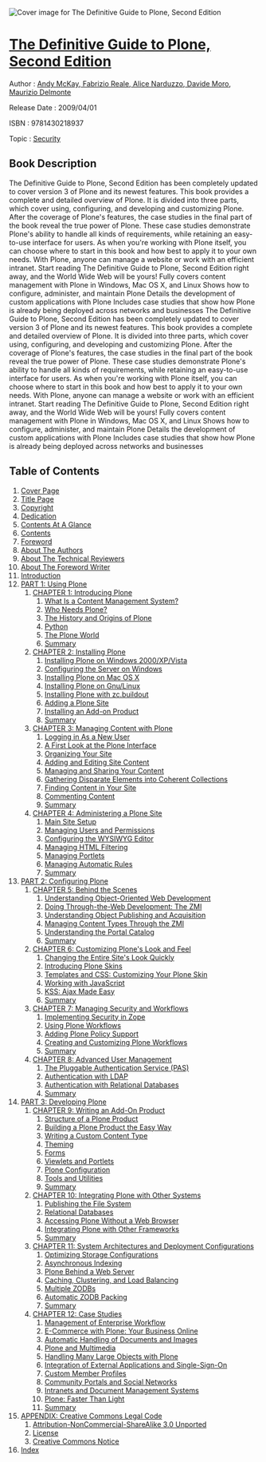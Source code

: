 ![Cover image for The Definitive Guide to Plone, Second Edition](https://imgdetail.ebookreading.net/cover/cover/security/EB9781430218937.jpg)

[The Definitive Guide to Plone, Second Edition](https://ebookreading.net/view/book/The+Definitive+Guide+to+Plone%2C+Second+Edition-EB9781430218937_1.html "The Definitive Guide to Plone, Second Edition")
====================================================================================================================

Author : [Andy McKay](https://ebookreading.net/search/author/Andy+McKay),[ Fabrizio Reale](https://ebookreading.net/search/author/+Fabrizio+Reale),[ Alice Narduzzo](https://ebookreading.net/search/author/+Alice+Narduzzo),[ Davide Moro](https://ebookreading.net/search/author/+Davide+Moro),[ Maurizio Delmonte](https://ebookreading.net/search/author/+Maurizio+Delmonte)

Release Date : 2009/04/01

ISBN : 9781430218937

Topic : [Security](https://ebookreading.net/search/category/security)

Book Description
-----------------

The Definitive Guide to Plone, Second Edition has been completely updated to cover version 3 of Plone and its newest features. This book provides a complete and detailed overview of Plone. It is divided into three parts, which cover using, configuring, and developing and customizing Plone. After the coverage of Plone's features, the case studies in the final part of the book reveal the true power of Plone. These case studies demonstrate Plone's ability to handle all kinds of requirements, while retaining an easy-to-use interface for users. As when you're working with Plone itself, you can choose where to start in this book and how best to apply it to your own needs.
With Plone, anyone can manage a website or work with an efficient intranet. Start reading The Definitive Guide to Plone, Second Edition right away, and the World Wide Web will be yours!
Fully covers content management with Plone in Windows, Mac OS X, and Linux
Shows how to configure, administer, and maintain Plone
Details the development of custom applications with Plone
Includes case studies that show how Plone is already being deployed across networks and businesses
              The Definitive Guide to Plone, Second Edition has been completely updated to cover version 3 of Plone and its newest features. This book provides a complete and detailed overview of Plone. It is divided into three parts, which cover using, configuring, and developing and customizing Plone. After the coverage of Plone's features, the case studies in the final part of the book reveal the true power of Plone. These case studies demonstrate Plone's ability to handle all kinds of requirements, while retaining an easy-to-use interface for users. As when you're working with Plone itself, you can choose where to start in this book and how best to apply it to your own needs.
With Plone, anyone can manage a website or work with an efficient intranet. Start reading The Definitive Guide to Plone, Second Edition right away, and the World Wide Web will be yours!
Fully covers content management with Plone in Windows, Mac OS X, and Linux
Shows how to configure, administer, and maintain Plone
Details the development of custom applications with Plone
Includes case studies that show how Plone is already being deployed across networks and businesses
              
Table of Contents
-----------------

1. [Cover Page](https://ebookreading.net/view/book/The+Definitive+Guide+to+Plone%2C+Second+Edition-EB9781430218937_1.html)
1. [Title Page](https://ebookreading.net/view/book/The+Definitive+Guide+to+Plone%2C+Second+Edition-EB9781430218937_2.html)
1. [Copyright](https://ebookreading.net/view/book/The+Definitive+Guide+to+Plone%2C+Second+Edition-EB9781430218937_3.html)
1. [Dedication](https://ebookreading.net/view/book/The+Definitive+Guide+to+Plone%2C+Second+Edition-EB9781430218937_4.html)
1. [Contents At A Glance](https://ebookreading.net/view/book/The+Definitive+Guide+to+Plone%2C+Second+Edition-EB9781430218937_5.html)
1. [Contents](https://ebookreading.net/view/book/The+Definitive+Guide+to+Plone%2C+Second+Edition-EB9781430218937_6.html)
1. [Foreword](https://ebookreading.net/view/book/The+Definitive+Guide+to+Plone%2C+Second+Edition-EB9781430218937_7.html)
1. [About The Authors](https://ebookreading.net/view/book/The+Definitive+Guide+to+Plone%2C+Second+Edition-EB9781430218937_8.html)
1. [About The Technical Reviewers](https://ebookreading.net/view/book/The+Definitive+Guide+to+Plone%2C+Second+Edition-EB9781430218937_9.html)
1. [About The Foreword Writer](https://ebookreading.net/view/book/The+Definitive+Guide+to+Plone%2C+Second+Edition-EB9781430218937_10.html)
1. [Introduction](https://ebookreading.net/view/book/The+Definitive+Guide+to+Plone%2C+Second+Edition-EB9781430218937_11.html)
1. [PART 1: Using Plone](https://ebookreading.net/view/book/The+Definitive+Guide+to+Plone%2C+Second+Edition-EB9781430218937_12.html#p1)
    1. [CHAPTER 1: Introducing Plone](https://ebookreading.net/view/book/The+Definitive+Guide+to+Plone%2C+Second+Edition-EB9781430218937_13.html#c1)
        1. [What Is a Content Management System?](https://ebookreading.net/view/book/The+Definitive+Guide+to+Plone%2C+Second+Edition-EB9781430218937_13.html#chap01-05)
        1. [Who Needs Plone?](https://ebookreading.net/view/book/The+Definitive+Guide+to+Plone%2C+Second+Edition-EB9781430218937_13.html#chap01-08)
        1. [The History and Origins of Plone](https://ebookreading.net/view/book/The+Definitive+Guide+to+Plone%2C+Second+Edition-EB9781430218937_13.html#chap01-19)
        1. [Python](https://ebookreading.net/view/book/The+Definitive+Guide+to+Plone%2C+Second+Edition-EB9781430218937_13.html#chap01-21)
        1. [The Plone World](https://ebookreading.net/view/book/The+Definitive+Guide+to+Plone%2C+Second+Edition-EB9781430218937_13.html#chap01-22)
        1. [Summary](https://ebookreading.net/view/book/The+Definitive+Guide+to+Plone%2C+Second+Edition-EB9781430218937_13.html#chap01-28)
    1. [CHAPTER 2: Installing Plone](https://ebookreading.net/view/book/The+Definitive+Guide+to+Plone%2C+Second+Edition-EB9781430218937_14.html#c2)
        1. [Installing Plone on Windows 2000/XP/Vista](https://ebookreading.net/view/book/The+Definitive+Guide+to+Plone%2C+Second+Edition-EB9781430218937_14.html#chap02-29)
        1. [Configuring the Server on Windows](https://ebookreading.net/view/book/The+Definitive+Guide+to+Plone%2C+Second+Edition-EB9781430218937_14.html#chap02-30)
        1. [Installing Plone on Mac OS X](https://ebookreading.net/view/book/The+Definitive+Guide+to+Plone%2C+Second+Edition-EB9781430218937_14.html#chap02-33)
        1. [Installing Plone on Gnu/Linux](https://ebookreading.net/view/book/The+Definitive+Guide+to+Plone%2C+Second+Edition-EB9781430218937_14.html#chap02-34)
        1. [Installing Plone with zc.buildout](https://ebookreading.net/view/book/The+Definitive+Guide+to+Plone%2C+Second+Edition-EB9781430218937_14.html#chap02-38)
        1. [Adding a Plone Site](https://ebookreading.net/view/book/The+Definitive+Guide+to+Plone%2C+Second+Edition-EB9781430218937_14.html#chap02-41)
        1. [Installing an Add-on Product](https://ebookreading.net/view/book/The+Definitive+Guide+to+Plone%2C+Second+Edition-EB9781430218937_14.html#chap02-42)
        1. [Summary](https://ebookreading.net/view/book/The+Definitive+Guide+to+Plone%2C+Second+Edition-EB9781430218937_14.html#chap02-45)
    1. [CHAPTER 3: Managing Content with Plone](https://ebookreading.net/view/book/The+Definitive+Guide+to+Plone%2C+Second+Edition-EB9781430218937_15.html#c3)
        1. [Logging in As a New User](https://ebookreading.net/view/book/The+Definitive+Guide+to+Plone%2C+Second+Edition-EB9781430218937_15.html#chap03-46)
        1. [A First Look at the Plone Interface](https://ebookreading.net/view/book/The+Definitive+Guide+to+Plone%2C+Second+Edition-EB9781430218937_15.html#chap03-47)
        1. [Organizing Your Site](https://ebookreading.net/view/book/The+Definitive+Guide+to+Plone%2C+Second+Edition-EB9781430218937_15.html#chap03-48)
        1. [Adding and Editing Site Content](https://ebookreading.net/view/book/The+Definitive+Guide+to+Plone%2C+Second+Edition-EB9781430218937_15.html#chap03-51)
        1. [Managing and Sharing Your Content](https://ebookreading.net/view/book/The+Definitive+Guide+to+Plone%2C+Second+Edition-EB9781430218937_15.html#chap03-67)
        1. [Gathering Disparate Elements into Coherent Collections](https://ebookreading.net/view/book/The+Definitive+Guide+to+Plone%2C+Second+Edition-EB9781430218937_15.html#chap03-74)
        1. [Finding Content in Your Site](https://ebookreading.net/view/book/The+Definitive+Guide+to+Plone%2C+Second+Edition-EB9781430218937_15.html#chap03-77)
        1. [Commenting Content](https://ebookreading.net/view/book/The+Definitive+Guide+to+Plone%2C+Second+Edition-EB9781430218937_15.html#chap03-80)
        1. [Summary](https://ebookreading.net/view/book/The+Definitive+Guide+to+Plone%2C+Second+Edition-EB9781430218937_15.html#chap03-81)
    1. [CHAPTER 4: Administering a Plone Site](https://ebookreading.net/view/book/The+Definitive+Guide+to+Plone%2C+Second+Edition-EB9781430218937_16.html#c4)
        1. [Main Site Setup](https://ebookreading.net/view/book/The+Definitive+Guide+to+Plone%2C+Second+Edition-EB9781430218937_16.html#chap04-82)
        1. [Managing Users and Permissions](https://ebookreading.net/view/book/The+Definitive+Guide+to+Plone%2C+Second+Edition-EB9781430218937_16.html#chap04-97)
        1. [Configuring the WYSIWYG Editor](https://ebookreading.net/view/book/The+Definitive+Guide+to+Plone%2C+Second+Edition-EB9781430218937_16.html#chap04-106)
        1. [Managing HTML Filtering](https://ebookreading.net/view/book/The+Definitive+Guide+to+Plone%2C+Second+Edition-EB9781430218937_16.html#chap04-113)
        1. [Managing Portlets](https://ebookreading.net/view/book/The+Definitive+Guide+to+Plone%2C+Second+Edition-EB9781430218937_16.html#chap04-117)
        1. [Managing Automatic Rules](https://ebookreading.net/view/book/The+Definitive+Guide+to+Plone%2C+Second+Edition-EB9781430218937_16.html#chap04-124)
        1. [Summary](https://ebookreading.net/view/book/The+Definitive+Guide+to+Plone%2C+Second+Edition-EB9781430218937_16.html#chap04-127)
1. [PART 2: Configuring Plone](https://ebookreading.net/view/book/The+Definitive+Guide+to+Plone%2C+Second+Edition-EB9781430218937_17.html#p2)
    1. [CHAPTER 5: Behind the Scenes](https://ebookreading.net/view/book/The+Definitive+Guide+to+Plone%2C+Second+Edition-EB9781430218937_18.html#c5)
        1. [Understanding Object-Oriented Web Development](https://ebookreading.net/view/book/The+Definitive+Guide+to+Plone%2C+Second+Edition-EB9781430218937_18.html#chap05-130)
        1. [Doing Through-the-Web Development: The ZMI](https://ebookreading.net/view/book/The+Definitive+Guide+to+Plone%2C+Second+Edition-EB9781430218937_18.html#chap05-131)
        1. [Understanding Object Publishing and Acquisition](https://ebookreading.net/view/book/The+Definitive+Guide+to+Plone%2C+Second+Edition-EB9781430218937_18.html#chap05-132)
        1. [Managing Content Types Through the ZMI](https://ebookreading.net/view/book/The+Definitive+Guide+to+Plone%2C+Second+Edition-EB9781430218937_18.html#chap05-133)
        1. [Understanding the Portal Catalog](https://ebookreading.net/view/book/The+Definitive+Guide+to+Plone%2C+Second+Edition-EB9781430218937_18.html#chap05-139)
        1. [Summary](https://ebookreading.net/view/book/The+Definitive+Guide+to+Plone%2C+Second+Edition-EB9781430218937_18.html#chap05-151)
    1. [CHAPTER 6: Customizing Plone&#39;s Look and Feel](https://ebookreading.net/view/book/The+Definitive+Guide+to+Plone%2C+Second+Edition-EB9781430218937_19.html#c6)
        1. [Changing the Entire Site&#39;s Look Quickly](https://ebookreading.net/view/book/The+Definitive+Guide+to+Plone%2C+Second+Edition-EB9781430218937_19.html#chap06-152)
        1. [Introducing Plone Skins](https://ebookreading.net/view/book/The+Definitive+Guide+to+Plone%2C+Second+Edition-EB9781430218937_19.html#chap06-153)
        1. [Templates and CSS: Customizing Your Plone Skin](https://ebookreading.net/view/book/The+Definitive+Guide+to+Plone%2C+Second+Edition-EB9781430218937_19.html#chap06-156)
        1. [Working with JavaScript](https://ebookreading.net/view/book/The+Definitive+Guide+to+Plone%2C+Second+Edition-EB9781430218937_19.html#chap06-161)
        1. [KSS: Ajax Made Easy](https://ebookreading.net/view/book/The+Definitive+Guide+to+Plone%2C+Second+Edition-EB9781430218937_19.html#chap06-162)
        1. [Summary](https://ebookreading.net/view/book/The+Definitive+Guide+to+Plone%2C+Second+Edition-EB9781430218937_19.html#chap06-165)
    1. [CHAPTER 7: Managing Security and Workflows](https://ebookreading.net/view/book/The+Definitive+Guide+to+Plone%2C+Second+Edition-EB9781430218937_20.html#c7)
        1. [Implementing Security in Zope](https://ebookreading.net/view/book/The+Definitive+Guide+to+Plone%2C+Second+Edition-EB9781430218937_20.html#chap07-166)
        1. [Using Plone Workflows](https://ebookreading.net/view/book/The+Definitive+Guide+to+Plone%2C+Second+Edition-EB9781430218937_20.html#chap07-169)
        1. [Adding Plone Policy Support](https://ebookreading.net/view/book/The+Definitive+Guide+to+Plone%2C+Second+Edition-EB9781430218937_20.html#chap07-172)
        1. [Creating and Customizing Plone Workflows](https://ebookreading.net/view/book/The+Definitive+Guide+to+Plone%2C+Second+Edition-EB9781430218937_20.html#chap07-173)
        1. [Summary](https://ebookreading.net/view/book/The+Definitive+Guide+to+Plone%2C+Second+Edition-EB9781430218937_20.html#chap07-176)
    1. [CHAPTER 8: Advanced User Management](https://ebookreading.net/view/book/The+Definitive+Guide+to+Plone%2C+Second+Edition-EB9781430218937_21.html#c8)
        1. [The Pluggable Authentication Service (PAS)](https://ebookreading.net/view/book/The+Definitive+Guide+to+Plone%2C+Second+Edition-EB9781430218937_21.html#chap08-177)
        1. [Authentication with LDAP](https://ebookreading.net/view/book/The+Definitive+Guide+to+Plone%2C+Second+Edition-EB9781430218937_21.html#chap08-184)
        1. [Authentication with Relational Databases](https://ebookreading.net/view/book/The+Definitive+Guide+to+Plone%2C+Second+Edition-EB9781430218937_21.html#chap08-188)
        1. [Summary](https://ebookreading.net/view/book/The+Definitive+Guide+to+Plone%2C+Second+Edition-EB9781430218937_21.html#chap08-189)
1. [PART 3: Developing Plone](https://ebookreading.net/view/book/The+Definitive+Guide+to+Plone%2C+Second+Edition-EB9781430218937_22.html#p3)
    1. [CHAPTER 9: Writing an Add-On Product](https://ebookreading.net/view/book/The+Definitive+Guide+to+Plone%2C+Second+Edition-EB9781430218937_23.html#c9)
        1. [Structure of a Plone Product](https://ebookreading.net/view/book/The+Definitive+Guide+to+Plone%2C+Second+Edition-EB9781430218937_23.html#chap09-191)
        1. [Building a Plone Product the Easy Way](https://ebookreading.net/view/book/The+Definitive+Guide+to+Plone%2C+Second+Edition-EB9781430218937_23.html#chap09-193)
        1. [Writing a Custom Content Type](https://ebookreading.net/view/book/The+Definitive+Guide+to+Plone%2C+Second+Edition-EB9781430218937_23.html#chap09-194)
        1. [Theming](https://ebookreading.net/view/book/The+Definitive+Guide+to+Plone%2C+Second+Edition-EB9781430218937_23.html#chap09-195)
        1. [Forms](https://ebookreading.net/view/book/The+Definitive+Guide+to+Plone%2C+Second+Edition-EB9781430218937_23.html#chap09-196)
        1. [Viewlets and Portlets](https://ebookreading.net/view/book/The+Definitive+Guide+to+Plone%2C+Second+Edition-EB9781430218937_23.html#chap09-199)
        1. [Plone Configuration](https://ebookreading.net/view/book/The+Definitive+Guide+to+Plone%2C+Second+Edition-EB9781430218937_23.html#chap09-200)
        1. [Tools and Utilities](https://ebookreading.net/view/book/The+Definitive+Guide+to+Plone%2C+Second+Edition-EB9781430218937_23.html#chap09-201)
        1. [Summary](https://ebookreading.net/view/book/The+Definitive+Guide+to+Plone%2C+Second+Edition-EB9781430218937_23.html#chap09-202)
    1. [CHAPTER 10: Integrating Plone with Other Systems](https://ebookreading.net/view/book/The+Definitive+Guide+to+Plone%2C+Second+Edition-EB9781430218937_24.html#c10)
        1. [Publishing the File System](https://ebookreading.net/view/book/The+Definitive+Guide+to+Plone%2C+Second+Edition-EB9781430218937_24.html#chap10-203)
        1. [Relational Databases](https://ebookreading.net/view/book/The+Definitive+Guide+to+Plone%2C+Second+Edition-EB9781430218937_24.html#chap10-204)
        1. [Accessing Plone Without a Web Browser](https://ebookreading.net/view/book/The+Definitive+Guide+to+Plone%2C+Second+Edition-EB9781430218937_24.html#chap10-208)
        1. [Integrating Plone with Other Frameworks](https://ebookreading.net/view/book/The+Definitive+Guide+to+Plone%2C+Second+Edition-EB9781430218937_24.html#chap10-211)
        1. [Summary](https://ebookreading.net/view/book/The+Definitive+Guide+to+Plone%2C+Second+Edition-EB9781430218937_24.html#chap10-215)
    1. [CHAPTER 11: System Architectures and Deployment Configurations](https://ebookreading.net/view/book/The+Definitive+Guide+to+Plone%2C+Second+Edition-EB9781430218937_25.html#c11)
        1. [Optimizing Storage Configurations](https://ebookreading.net/view/book/The+Definitive+Guide+to+Plone%2C+Second+Edition-EB9781430218937_25.html#chap11-216)
        1. [Asynchronous Indexing](https://ebookreading.net/view/book/The+Definitive+Guide+to+Plone%2C+Second+Edition-EB9781430218937_25.html#chap11-219)
        1. [Plone Behind a Web Server](https://ebookreading.net/view/book/The+Definitive+Guide+to+Plone%2C+Second+Edition-EB9781430218937_25.html#chap11-220)
        1. [Caching, Clustering, and Load Balancing](https://ebookreading.net/view/book/The+Definitive+Guide+to+Plone%2C+Second+Edition-EB9781430218937_25.html#chap11-221)
        1. [Multiple ZODBs](https://ebookreading.net/view/book/The+Definitive+Guide+to+Plone%2C+Second+Edition-EB9781430218937_25.html#chap11-226)
        1. [Automatic ZODB Packing](https://ebookreading.net/view/book/The+Definitive+Guide+to+Plone%2C+Second+Edition-EB9781430218937_25.html#chap11-229)
        1. [Summary](https://ebookreading.net/view/book/The+Definitive+Guide+to+Plone%2C+Second+Edition-EB9781430218937_25.html#chap11-230)
    1. [CHAPTER 12: Case Studies](https://ebookreading.net/view/book/The+Definitive+Guide+to+Plone%2C+Second+Edition-EB9781430218937_26.html#c12)
        1. [Management of Enterprise Workflow](https://ebookreading.net/view/book/The+Definitive+Guide+to+Plone%2C+Second+Edition-EB9781430218937_26.html#chap12-231)
        1. [E-Commerce with Plone: Your Business Online](https://ebookreading.net/view/book/The+Definitive+Guide+to+Plone%2C+Second+Edition-EB9781430218937_26.html#chap12-232)
        1. [Automatic Handling of Documents and Images](https://ebookreading.net/view/book/The+Definitive+Guide+to+Plone%2C+Second+Edition-EB9781430218937_26.html#chap12-235)
        1. [Plone and Multimedia](https://ebookreading.net/view/book/The+Definitive+Guide+to+Plone%2C+Second+Edition-EB9781430218937_26.html#chap12-238)
        1. [Handling Many Large Objects with Plone](https://ebookreading.net/view/book/The+Definitive+Guide+to+Plone%2C+Second+Edition-EB9781430218937_26.html#chap12-239)
        1. [Integration of External Applications and Single-Sign-On](https://ebookreading.net/view/book/The+Definitive+Guide+to+Plone%2C+Second+Edition-EB9781430218937_26.html#chap12-240)
        1. [Custom Member Profiles](https://ebookreading.net/view/book/The+Definitive+Guide+to+Plone%2C+Second+Edition-EB9781430218937_26.html#chap12-241)
        1. [Community Portals and Social Networks](https://ebookreading.net/view/book/The+Definitive+Guide+to+Plone%2C+Second+Edition-EB9781430218937_26.html#chap12-242)
        1. [Intranets and Document Management Systems](https://ebookreading.net/view/book/The+Definitive+Guide+to+Plone%2C+Second+Edition-EB9781430218937_26.html#chap12-243)
        1. [Plone: Faster Than Light](https://ebookreading.net/view/book/The+Definitive+Guide+to+Plone%2C+Second+Edition-EB9781430218937_26.html#chap12-244)
        1. [Summary](https://ebookreading.net/view/book/The+Definitive+Guide+to+Plone%2C+Second+Edition-EB9781430218937_26.html#chap12-245)
1. [APPENDIX: Creative Commons Legal Code](https://ebookreading.net/view/book/The+Definitive+Guide+to+Plone%2C+Second+Edition-EB9781430218937_27.html#appendix1)
    1. [Attribution-NonCommercial-ShareAlike 3.0 Unported](https://ebookreading.net/view/book/The+Definitive+Guide+to+Plone%2C+Second+Edition-EB9781430218937_27.html#appe01-246)
    1. [License](https://ebookreading.net/view/book/The+Definitive+Guide+to+Plone%2C+Second+Edition-EB9781430218937_27.html#appe01-247)
    1. [Creative Commons Notice](https://ebookreading.net/view/book/The+Definitive+Guide+to+Plone%2C+Second+Edition-EB9781430218937_27.html#appe01-248)
1. [Index](https://ebookreading.net/view/book/The+Definitive+Guide+to+Plone%2C+Second+Edition-EB9781430218937_28.html#indexpage)
